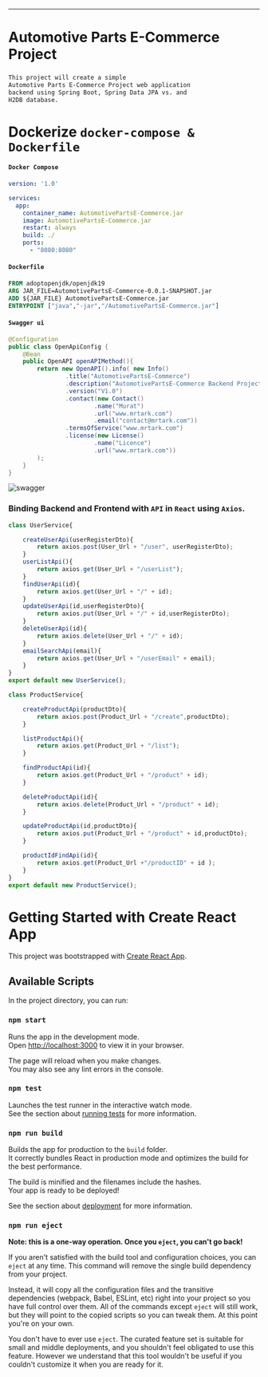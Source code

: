 ---
# Automotive Parts E-Commerce Project

###
```sh
This project will create a simple
Automotive Parts E-Commerce Project web application
backend using Spring Boot, Spring Data JPA vs. and 
H2DB database.
```

# Dockerize `docker-compose & Dockerfile`
#### `Docker Compose`
```yml
version: '1.0'

services:
  app:
    container_name: AutomotivePartsE-Commerce.jar
    image: AutomotivePartsE-Commerce.jar
    restart: always
    build: ./
    ports:
      - "8080:8080"
```
#### `Dockerfile`
```dockerfile
FROM adoptopenjdk/openjdk19
ARG JAR_FILE=AutomotivePartsE-Commerce-0.0.1-SNAPSHOT.jar
ADD ${JAR_FILE} AutomotivePartsE-Commerce.jar
ENTRYPOINT ["java","-jar","/AutomotivePartsE-Commerce.jar"]
```
#### `Swagger ui`
```java
@Configuration
public class OpenApiConfig {
    @Bean
    public OpenAPI openAPIMethod(){
        return new OpenAPI().info( new Info()
                .title("AutomotivePartsE-Commerce")
                .description("AutomotivePartsE-Commerce Backend Project")
                .version("V1.0")
                .contact(new Contact()
                        .name("Murat")
                        .url("www.mrtark.com")
                        .email("contact@mrtark.com"))
                .termsOfService("www.mrtark.com")
                .license(new License()
                        .name("Licence")
                        .url("www.mrtark.com"))
        );
    }
}
```

![swagger](https://github.com/mrtark/AutomotivePartsE-Commerce/assets/62309785/5bddbf1f-99a6-402b-bd62-5250e94d516e)


### Binding Backend and Frontend with `API` in `React` using `Axios`.
```js
class UserService{

    createUserApi(userRegisterDto){
        return axios.post(User_Url + "/user", userRegisterDto);
    }
    userListApi(){
        return axios.get(User_Url + "/userList");
    }
    findUserApi(id){
        return axios.get(User_Url + "/" + id);
    }
    updateUserApi(id,userRegisterDto){
        return axios.put(User_Url + "/" + id,userRegisterDto);
    }
    deleteUserApi(id){
        return axios.delete(User_Url + "/" + id);
    }
    emailSearchApi(email){
        return axios.get(User_Url + "/userEmail" + email);
    }
}
export default new UserService();
```
```js
class ProductService{

    createProductApi(productDto){
        return axios.post(Product_Url + "/create",productDto);
    }

    listProductApi(){
        return axios.get(Product_Url + "/list");
    }

    findProductApi(id){
        return axios.get(Product_Url + "/product" + id);
    }

    deleteProductApi(id){
        return axios.delete(Product_Url + "/product" + id);
    }

    updateProductApi(id,productDto){
        return axios.put(Product_Url + "/product" + id,productDto);
    }

    productIdFindApi(id){
        return axios.get(Product_Url +"/productID" + id );
    }
}
export default new ProductService();
```
#
# Getting Started with Create React App

This project was bootstrapped with [Create React App](https://github.com/facebook/create-react-app).

## Available Scripts

In the project directory, you can run:

### `npm start`

Runs the app in the development mode.\
Open [http://localhost:3000](http://localhost:3000) to view it in your browser.

The page will reload when you make changes.\
You may also see any lint errors in the console.

### `npm test`

Launches the test runner in the interactive watch mode.\
See the section about [running tests](https://facebook.github.io/create-react-app/docs/running-tests) for more information.

### `npm run build`

Builds the app for production to the `build` folder.\
It correctly bundles React in production mode and optimizes the build for the best performance.

The build is minified and the filenames include the hashes.\
Your app is ready to be deployed!

See the section about [deployment](https://facebook.github.io/create-react-app/docs/deployment) for more information.

### `npm run eject`

**Note: this is a one-way operation. Once you `eject`, you can't go back!**

If you aren't satisfied with the build tool and configuration choices, you can `eject` at any time. This command will remove the single build dependency from your project.

Instead, it will copy all the configuration files and the transitive dependencies (webpack, Babel, ESLint, etc) right into your project so you have full control over them. All of the commands except `eject` will still work, but they will point to the copied scripts so you can tweak them. At this point you're on your own.

You don't have to ever use `eject`. The curated feature set is suitable for small and middle deployments, and you shouldn't feel obligated to use this feature. However we understand that this tool wouldn't be useful if you couldn't customize it when you are ready for it.